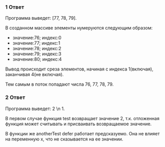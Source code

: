 ### 1 Ответ

Программа выведет: [77, 78, 79].

В созданном массиве элементы нумеруются следующим образом:

- значение:76; индекс:0
- значение:77; индекс:1
- значение:78; индекс:2
- значение:79; индекс:3
- значение:80; индекс:4

Вывод происходит среза элементов, начиная с индекса 1(включая), заканчивая 4(не включая).

Тем самым в поток попадают числа 76, 77, 78, 79. 


### 2 Ответ

Программа выведет: 2 \n 1.

В первом случае функция test возвращает значение 2, т.к. отложенная функция может считывать и присваивать возвращаемое значение. 

В функции же anotherTest defer работает предсказуемо. Она не влияет на переменную x, что не сказывается на ее значении. 